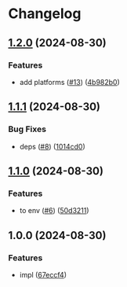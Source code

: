 # Changelog

## [1.2.0](https://github.com/shiron-dev/mc-server/compare/velocity-v1.1.1...velocity-v1.2.0) (2024-08-30)


### Features

* add platforms ([#13](https://github.com/shiron-dev/mc-server/issues/13)) ([4b982b0](https://github.com/shiron-dev/mc-server/commit/4b982b06f719ddb28d2c5ae5cfc7da859099e67a))

## [1.1.1](https://github.com/shiron-dev/mc-server/compare/velocity-v1.1.0...velocity-v1.1.1) (2024-08-30)


### Bug Fixes

* deps ([#8](https://github.com/shiron-dev/mc-server/issues/8)) ([1014cd0](https://github.com/shiron-dev/mc-server/commit/1014cd0f888dc4cb5f8b6def9e726519af15ce9a))

## [1.1.0](https://github.com/shiron-dev/mc-server/compare/velocity-v1.0.0...velocity-v1.1.0) (2024-08-30)


### Features

* to env ([#6](https://github.com/shiron-dev/mc-server/issues/6)) ([50d3211](https://github.com/shiron-dev/mc-server/commit/50d3211656513c4e22a98715039eb2238cf3d5e7))

## 1.0.0 (2024-08-30)


### Features

* impl ([67eccf4](https://github.com/shiron-dev/mc-server/commit/67eccf4fa7dfbc054733752d4b95b9220124fb16))
